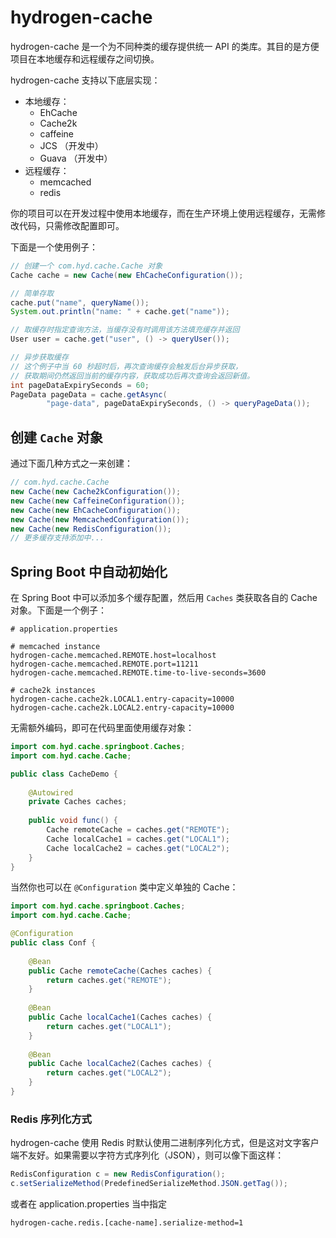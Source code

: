 # hydrogen-cache

hydrogen-cache 是一个为不同种类的缓存提供统一 API 的类库。其目的是方便项目在本地缓存和远程缓存之间切换。

hydrogen-cache 支持以下底层实现：

- 本地缓存：
  - EhCache
  - Cache2k
  - caffeine
  - JCS （开发中）
  - Guava （开发中）
- 远程缓存：
  - memcached
  - redis

你的项目可以在开发过程中使用本地缓存，而在生产环境上使用远程缓存，无需修改代码，只需修改配置即可。

下面是一个使用例子：

```java
// 创建一个 com.hyd.cache.Cache 对象
Cache cache = new Cache(new EhCacheConfiguration());

// 简单存取
cache.put("name", queryName());
System.out.println("name: " + cache.get("name"));

// 取缓存时指定查询方法，当缓存没有时调用该方法填充缓存并返回
User user = cache.get("user", () -> queryUser());

// 异步获取缓存
// 这个例子中当 60 秒超时后，再次查询缓存会触发后台异步获取，
// 获取期间仍然返回当前的缓存内容，获取成功后再次查询会返回新值。
int pageDataExpirySeconds = 60;
PageData pageData = cache.getAsync(
        "page-data", pageDataExpirySeconds, () -> queryPageData());
```

## 创建 `Cache` 对象

通过下面几种方式之一来创建：

```java
// com.hyd.cache.Cache
new Cache(new Cache2kConfiguration());
new Cache(new CaffeineConfiguration());
new Cache(new EhCacheConfiguration());
new Cache(new MemcachedConfiguration());
new Cache(new RedisConfiguration());
// 更多缓存支持添加中...
```

## Spring Boot 中自动初始化

在 Spring Boot 中可以添加多个缓存配置，然后用 `Caches` 类获取各自的 Cache 对象。下面是一个例子：

```properties
# application.properties

# memcached instance
hydrogen-cache.memcached.REMOTE.host=localhost
hydrogen-cache.memcached.REMOTE.port=11211
hydrogen-cache.memcached.REMOTE.time-to-live-seconds=3600

# cache2k instances
hydrogen-cache.cache2k.LOCAL1.entry-capacity=10000
hydrogen-cache.cache2k.LOCAL2.entry-capacity=10000
```

无需额外编码，即可在代码里面使用缓存对象：

```java
import com.hyd.cache.springboot.Caches;
import com.hyd.cache.Cache;

public class CacheDemo {
    
    @Autowired
    private Caches caches;
    
    public void func() {
        Cache remoteCache = caches.get("REMOTE");
        Cache localCache1 = caches.get("LOCAL1");
        Cache localCache2 = caches.get("LOCAL2");
    }
}
```

当然你也可以在 `@Configuration` 类中定义单独的 Cache：

```java
import com.hyd.cache.springboot.Caches;
import com.hyd.cache.Cache;

@Configuration
public class Conf {
    
    @Bean
    public Cache remoteCache(Caches caches) {
        return caches.get("REMOTE");
    }
    
    @Bean
    public Cache localCache1(Caches caches) {
        return caches.get("LOCAL1");
    }
    
    @Bean
    public Cache localCache2(Caches caches) {
        return caches.get("LOCAL2");
    }
}
```

### Redis 序列化方式

hydrogen-cache 使用 Redis 时默认使用二进制序列化方式，但是这对文字客户端不友好。如果需要以字符方式序列化（JSON），则可以像下面这样：

```java
RedisConfiguration c = new RedisConfiguration();
c.setSerializeMethod(PredefinedSerializeMethod.JSON.getTag());
```

或者在 application.properties 当中指定

    hydrogen-cache.redis.[cache-name].serialize-method=1
